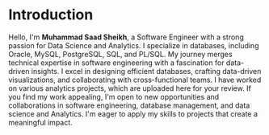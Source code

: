 # Introduction
Hello, I'm **Muhammad Saad Sheikh**, a Software Engineer with a strong passion for Data Science and Analytics. I specialize in databases, including Oracle, MySQL, PostgreSQL, SQL, and PL/SQL. My journey merges technical expertise in software engineering with a fascination for data-driven insights. I excel in designing efficient databases, crafting data-driven visualizations, and collaborating with cross-functional teams.
I have worked on various analytics projects, which are uploaded here for your review. If you find my work appealing, I'm open to new opportunities and collaborations in software engineering, database management, and data science and Analytics. I'm eager to apply my skills to projects that create a meaningful impact.
